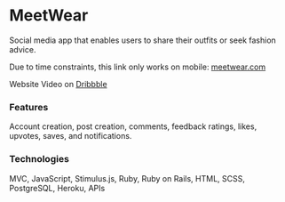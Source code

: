 # MeetWear   
Social media app that enables users to share their outfits or seek fashion advice.  
  
Due to time constraints, this link only works on mobile: [meetwear.com](https://meetwear.me/)  
  
Website Video on [Dribbble](https://dribbble.com/shots/22382110-MeetWear-Social-Media-App)  
   
### Features     
Account creation, post creation, comments, feedback ratings, likes, upvotes, saves, and notifications.  
  
### Technologies   
MVC, JavaScript, Stimulus.js, Ruby, Ruby on Rails, HTML, SCSS, PostgreSQL, Heroku, APIs  
   
